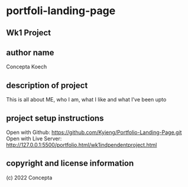 # portfoli-landing-page
## Wk1 Project
## author name
Concepta Koech

## description of project
This is all about ME, who I am, what I like and what I've been upto

## project setup instructions
Open with Github: https://github.com/Kyieng/Portfolio-Landing-Page.git
Open with Live Server: http://127.0.0.1:5500/portfolio.html/wk1indpendentproject.html

## copyright and license information
(c) 2022 Concepta 
